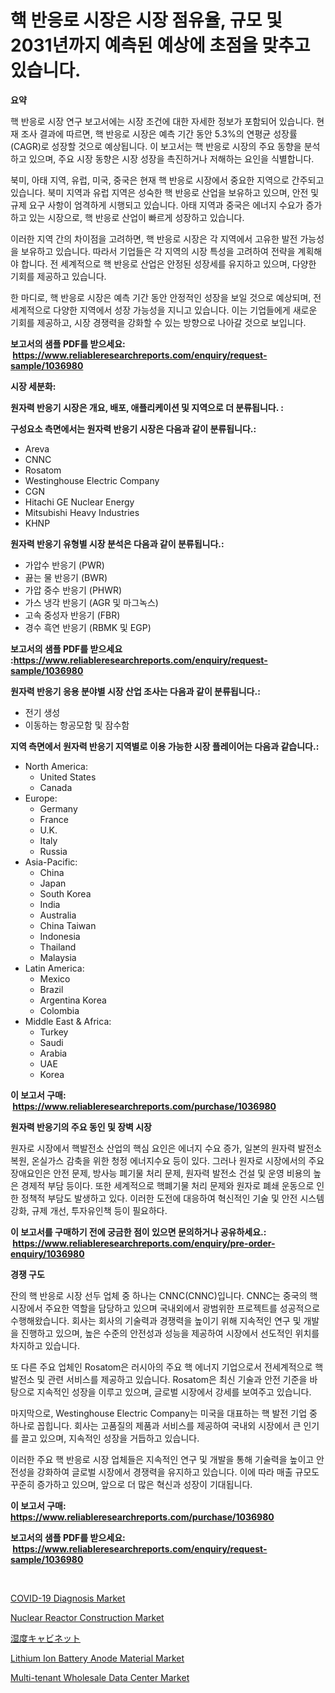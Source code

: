 <p><h1>핵 반응로 시장은 시장 점유율, 규모 및 2031년까지 예측된 예상에 초점을 맞추고 있습니다.</h1></p><p><strong>요약</strong></p>
<p><p>핵 반응로 시장 연구 보고서에는 시장 조건에 대한 자세한 정보가 포함되어 있습니다. 현재 조사 결과에 따르면, 핵 반응로 시장은 예측 기간 동안 5.3%의 연평균 성장률(CAGR)로 성장할 것으로 예상됩니다. 이 보고서는 핵 반응로 시장의 주요 동향을 분석하고 있으며, 주요 시장 동향은 시장 성장을 촉진하거나 저해하는 요인을 식별합니다.</p><p>북미, 아태 지역, 유럽, 미국, 중국은 현재 핵 반응로 시장에서 중요한 지역으로 간주되고 있습니다. 북미 지역과 유럽 지역은 성숙한 핵 반응로 산업을 보유하고 있으며, 안전 및 규제 요구 사항이 엄격하게 시행되고 있습니다. 아태 지역과 중국은 에너지 수요가 증가하고 있는 시장으로, 핵 반응로 산업이 빠르게 성장하고 있습니다.</p><p>이러한 지역 간의 차이점을 고려하면, 핵 반응로 시장은 각 지역에서 고유한 발전 가능성을 보유하고 있습니다. 따라서 기업들은 각 지역의 시장 특성을 고려하여 전략을 계획해야 합니다. 전 세계적으로 핵 반응로 산업은 안정된 성장세를 유지하고 있으며, 다양한 기회를 제공하고 있습니다.</p><p>한 마디로, 핵 반응로 시장은 예측 기간 동안 안정적인 성장을 보일 것으로 예상되며, 전 세계적으로 다양한 지역에서 성장 가능성을 지니고 있습니다. 이는 기업들에게 새로운 기회를 제공하고, 시장 경쟁력을 강화할 수 있는 방향으로 나아갈 것으로 보입니다.</p></p>
<p><strong>보고서의 샘플 PDF를 받으세요: &nbsp;<a href="https://www.reliableresearchreports.com/enquiry/request-sample/1036980">https://www.reliableresearchreports.com/enquiry/request-sample/1036980</a></strong></p>
<p><strong>시장 세분화:</strong></p>
<p><strong> 원자력 반응기 시장은 개요, 배포, 애플리케이션 및 지역으로 더 분류됩니다. :</strong></p>
<p><strong>구성요소 측면에서는 원자력 반응기 시장은 다음과 같이 분류됩니다.:</strong></p>
<p><ul><li>Areva</li><li>CNNC</li><li>Rosatom</li><li>Westinghouse Electric Company</li><li>CGN</li><li>Hitachi GE Nuclear Energy</li><li>Mitsubishi Heavy Industries</li><li>KHNP</li></ul></p>
<p><strong> 원자력 반응기 유형별 시장 분석은 다음과 같이 분류됩니다.:</strong></p>
<p><ul><li>가압수 반응기 (PWR)</li><li>끓는 물 반응기 (BWR)</li><li>가압 중수 반응기 (PHWR)</li><li>가스 냉각 반응기 (AGR 및 마그녹스)</li><li>고속 중성자 반응기 (FBR)</li><li>경수 흑연 반응기 (RBMK 및 EGP)</li></ul></p>
<p><strong>보고서의 샘플 PDF를 받으세요 :<a href="https://www.reliableresearchreports.com/enquiry/request-sample/1036980">https://www.reliableresearchreports.com/enquiry/request-sample/1036980</a></strong></p>
<p><strong> 원자력 반응기 응용 분야별 시장 산업 조사는 다음과 같이 분류됩니다.:</strong></p>
<p><ul><li>전기 생성</li><li>이동하는 항공모함 및 잠수함</li></ul></p>
<p><strong>지역 측면에서 원자력 반응기 지역별로 이용 가능한 시장 플레이어는 다음과 같습니다.:</strong></p>
<p><ul>
    <li>
        North America:
        <ul>
            <li>United States</li>
            <li>Canada</li>
        </ul>
    </li>
    <li>
        Europe:
        <ul>
            <li>Germany</li>
            <li>France</li>
            <li>U.K.</li>
            <li>Italy</li>
            <li>Russia</li>
        </ul>
    </li>
    <li>
        Asia-Pacific:
        <ul>
            <li>China</li>
            <li>Japan</li>
            <li>South Korea</li>
            <li>India</li>
            <li>Australia</li>
            <li>China Taiwan</li>
            <li>Indonesia</li>
            <li>Thailand</li>
            <li>Malaysia</li>
        </ul>
    </li>
    <li>
        Latin America:
        <ul>
            <li>Mexico</li>
            <li>Brazil</li>
            <li>Argentina Korea</li>
            <li>Colombia</li>
        </ul>
    </li>
    <li>
        Middle East & Africa:
        <ul>
            <li>Turkey</li>
            <li>Saudi</li>
            <li>Arabia</li>
            <li>UAE</li>
            <li>Korea</li>
        </ul>
    </li>
    </ul></p>
<p><strong>이 보고서 구매: &nbsp;<a href="https://www.reliableresearchreports.com/purchase/1036980">https://www.reliableresearchreports.com/purchase/1036980</a></strong></p>
<p><strong>원자력 반응기의 주요 동인 및 장벽 시장</strong></p>
<p><p>원자로 시장에서 핵발전소 산업의 핵심 요인은 에너지 수요 증가, 일본의 원자력 발전소 복원, 온실가스 감축을 위한 청정 에너지수요 등이 있다. 그러나 원자로 시장에서의 주요 장애요인은 안전 문제, 방사능 폐기물 처리 문제, 원자력 발전소 건설 및 운영 비용의 높은 경제적 부담 등이다. 또한 세계적으로 핵폐기물 처리 문제와 원자로 폐쇄 운동으로 인한 정책적 부담도 발생하고 있다. 이러한 도전에 대응하여 혁신적인 기술 및 안전 시스템 강화, 규제 개선, 투자유인책 등이 필요하다.</p></p>
<p><strong>이 보고서를 구매하기 전에 궁금한 점이 있으면 문의하거나 공유하세요.: &nbsp;<a href="https://www.reliableresearchreports.com/enquiry/pre-order-enquiry/1036980">https://www.reliableresearchreports.com/enquiry/pre-order-enquiry/1036980</a></strong></p>
<p><strong>경쟁 구도</strong></p>
<p><p>잔의 핵 반응로 시장 선두 업체 중 하나는 CNNC(CNNC)입니다. CNNC는 중국의 핵 시장에서 주요한 역할을 담당하고 있으며 국내외에서 광범위한 프로젝트를 성공적으로 수행해왔습니다. 회사는 회사의 기술력과 경쟁력을 높이기 위해 지속적인 연구 및 개발을 진행하고 있으며, 높은 수준의 안전성과 성능을 제공하여 시장에서 선도적인 위치를 차지하고 있습니다.</p><p>또 다른 주요 업체인 Rosatom은 러시아의 주요 핵 에너지 기업으로서 전세계적으로 핵 발전소 및 관련 서비스를 제공하고 있습니다. Rosatom은 최신 기술과 안전 기준을 바탕으로 지속적인 성장을 이루고 있으며, 글로벌 시장에서 강세를 보여주고 있습니다.</p><p>마지막으로, Westinghouse Electric Company는 미국을 대표하는 핵 발전 기업 중 하나로 꼽힙니다. 회사는 고품질의 제품과 서비스를 제공하여 국내외 시장에서 큰 인기를 끌고 있으며, 지속적인 성장을 거듭하고 있습니다.</p><p>이러한 주요 핵 반응로 시장 업체들은 지속적인 연구 및 개발을 통해 기술력을 높이고 안전성을 강화하여 글로벌 시장에서 경쟁력을 유지하고 있습니다. 이에 따라 매출 규모도 꾸준히 증가하고 있으며, 앞으로 더 많은 혁신과 성장이 기대됩니다.</p></p>
<p><strong>이 보고서 구매: &nbsp; <a href="https://www.reliableresearchreports.com/purchase/1036980">https://www.reliableresearchreports.com/purchase/1036980</a></strong></p>
<p><strong>보고서의 샘플 PDF를 받으세요: &nbsp;<a href="https://www.reliableresearchreports.com/enquiry/request-sample/1036980">https://www.reliableresearchreports.com/enquiry/request-sample/1036980</a></strong><strong></strong></p>
<p>&nbsp;</p>
<p><p><a href="https://issuu.com/reportprime-2/docs/covid-19-diagnosis-market-size-2030.pptx">COVID-19 Diagnosis Market</a></p><p><a href="https://view.publitas.com/reportprime-1/nuclear-reactor-construction-market-analysis-and-market-size-global-industry-overview-market-segmentation-and-forecast-2024-to-2031/">Nuclear Reactor Construction Market</a></p><p><a href="https://github.com/vhemk0794148/Market-Research-Report-List-1/blob/main/3708000189632.md">湿度キャビネット</a></p><p><a href="https://view.publitas.com/reportprime-1/lithium-ion-battery-anode-material-market-research-report-unlocks-analysis-on-the-market-financial-status-market-size-and-market-revenue-upto-2031/">Lithium Ion Battery Anode Material Market</a></p><p><a href="https://issuu.com/reportprime-2/docs/multi-tenant-wholesale-data-center-market-size-203">Multi-tenant Wholesale Data Center Market</a></p></p>